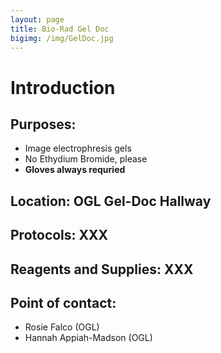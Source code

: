 ```yaml
---
layout: page
title: Bio-Rad Gel Doc
bigimg: /img/GelDoc.jpg
---
```

# Introduction

## Purposes: 
- Image electrophresis gels
- No Ethydium Bromide, please
- **Gloves always requried**

## Location: OGL Gel-Doc Hallway

## Protocols: XXX

## Reagents and Supplies: XXX

## Point of contact: 
- Rosie Falco (OGL)
- Hannah Appiah-Madson (OGL)
